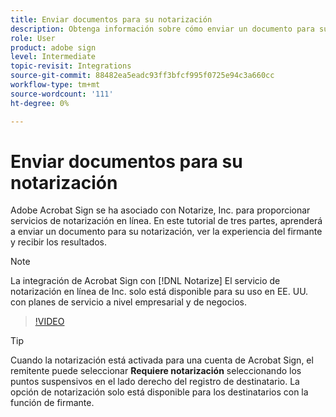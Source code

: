 ```yaml
---
title: Enviar documentos para su notarización
description: Obtenga información sobre cómo enviar un documento para su notarización
role: User
product: adobe sign
level: Intermediate
topic-revisit: Integrations
source-git-commit: 88482ea5eadc93ff3bfcf995f0725e94c3a660cc
workflow-type: tm+mt
source-wordcount: '111'
ht-degree: 0%

---
```


# Enviar documentos para su notarización

Adobe Acrobat Sign se ha asociado con Notarize, Inc. para proporcionar servicios de notarización en línea. En este tutorial de tres partes, aprenderá a enviar un documento para su notarización, ver la experiencia del firmante y recibir los resultados.

>[!NOTE]
>
>La integración de Acrobat Sign con [!DNL Notarize] El servicio de notarización en línea de Inc. solo está disponible para su uso en EE. UU. con planes de servicio a nivel empresarial y de negocios.

>[!VIDEO](https://video.tv.adobe.com/v/341029?hidetitle=true)

>[!TIP]
>
>Cuando la notarización está activada para una cuenta de Acrobat Sign, el remitente puede seleccionar **Requiere notarización** seleccionando los puntos suspensivos en el lado derecho del registro de destinatario. La opción de notarización solo está disponible para los destinatarios con la función de firmante.


